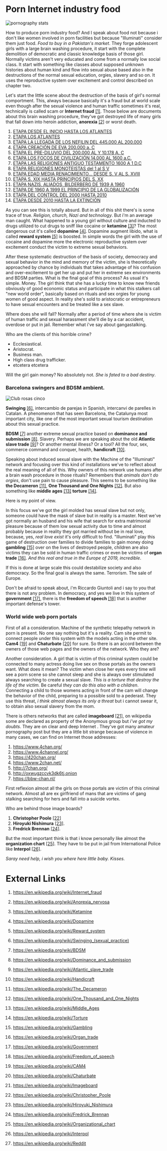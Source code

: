 # Porn Internet industry food

![pornography stats](http://telecomlobby.com/Images/statistics-on-internet-porn-still-a-major-industry--infographics_50290fccd8f2b_w1500.jpg)

How to produce porn industry food? And I speak about food not because i don't like women involved in porn facilities but because "Illuminati" consider them just food. *Food to buy in a Pakistan's market*. They forge adolescent girls with a large brain washing procedure, it start with the complete demolition of democratic and classic knowledge basis of those girl. Normally victims aren't very educated and come from a normally low social class. It start with something like classes about supposed unknown histories about human kind and flow into sexual abuse based also in the destructions of the normal sexual education, orgies, slavery and so on. It uses the reproductive system over excitement and control described on chapter two.

Let's start the little scene about the destruction of the basis of girl's normal comportment. This, always because basically it's a fraud but at world scale even though after the sexual violence and human traffic sometimes it's real, technically is called scam or **Internet fraud** [[1]](https://en.wikipedia.org/wiki/Internet_fraud). Those below are documents about this brain washing procedure, they've got destroyed life of many girls that fall down into heroin addiction, **anorexia** [[2]](https://en.wikipedia.org/wiki/Anorexia_nervosa) or worst death.

1. [ETAPA DESDE EL INICIO HASTA LOS ATLANTES]()
2. [ETAPA LOS ATLANTES](https://drive.google.com/open?id=1R5WFD7UWGtmKFbGdaTSzbbfRPQIDftD9)
3. [ETAPA LA LLEGADA DE LOS NEFILIN DEL 445.000 AL 200.000](https://drive.google.com/open?id=1W_RK_5hy7gr4HNP9ZSl1LdN0oWuBgeT_)
4. [ETAPA CREACIÓN DE EVA 200.000 a. C](https://drive.google.com/open?id=1VNkpmJ2r_2Ttybd-xReQLNb07QOHBYYP)
5. [ETAPA EL PRE-DILUVIO DEL 200.000 AL Y 10.178 A. C](https://drive.google.com/open?id=1F5a41JvjqVaQKiNvEZhIoT86hRN2BN53)
6. [ETAPA LOS FOCOS DE CIVILIZACIÓN 14.000 AL 1600 a.C.](https://drive.google.com/drive/folders/1TUB2yeWs3qM0aw6uubXY4VAqPAnD3GrZ?fbclid=IwAR3B0gOmy4c-yJujWgFDi--WoaikwXJta1tt4YRQgDSEs9ucIPyz-EHmvbo)
7. [ETAPA LAS RELIGIONES ANTIGUO TESTAMENTO 1600 A 1 D.C](https://drive.google.com/drive/folders/1TUB2yeWs3qM0aw6uubXY4VAqPAnD3GrZ?fbclid=IwAR3B0gOmy4c-yJujWgFDi--WoaikwXJta1tt4YRQgDSEs9ucIPyz-EHmvbo)
8. [ETAPA RELIGIONES MONOTEISTAS  del 1 al S V](https://drive.google.com/drive/folders/1TUB2yeWs3qM0aw6uubXY4VAqPAnD3GrZ?fbclid=IwAR3B0gOmy4c-yJujWgFDi--WoaikwXJta1tt4YRQgDSEs9ucIPyz-EHmvbo)
9. [ETAPA EDAD MEDIA RENACIMIENTO... DESDE S. V AL S. XVIII](https://drive.google.com/open?id=1r0jAPI40ozHH8d9vkN4gKoEW9oZXns6T)
10. [ETAPA S. XIX HASTA PRINCIPIOS DEL S. XX](https://drive.google.com/open?id=1pd6zDrcep4TKgK2WIJSWks9EW1Lsucuq)
11. [ETAPA NAZIS, ALIADOS, BILDERBERG DE 1939 A 1960](https://drive.google.com/open?id=1HUIZPLxxwn_Yvr7sSwGGYlwKcHZeKL6I)
12. [ETAPA DE 1960 A 1999 EL PRINCIPIO DE LA GLOBALIZACIÓN](https://drive.google.com/open?id=1BxSUGCTLNy1sf1zjbFv_SRr9LxDX8pA4)
13. [ETAPA DEL CONTROL DEL 2000 HASTA 2010]()
14. [ETAPA DESDE 2010 HASTA LA EXTINCIÓN](https://drive.google.com/open?id=1d09wG-Oxp0LXhrRveA8MzQgV4On6QZwr)

As you can see this is totally absurd. But in all of this shit there's is some trace of true. *Religion, church, Nazi and technology*.  But i'm an average man caught. What happened to a young girl without culture and inducted to drugs utilized to cut drugs to sniff like cocaine or **ketamine** [[3]](https://en.wikipedia.org/wiki/Ketamine)? The most dangerous cut it's called **dopamine** [[4]](https://en.wikipedia.org/wiki/Dopamine). Dopamine augment libido, what is called **reward system** [[5]](https://en.wikipedia.org/wiki/Reward_system) is boosted. In simple words the girl with the use of cocaine and dopamine more the electronic reproductive system over excitement conduct the victim to extreme sexual behaviors. 

After these systematic destruction of the basis of society, democracy and sexual behavior in the mind and memory of the victim, she is theoretically approached by chance by individuals that takes advantage of his confusion and over-excitement to get her up and put her in extreme sex environments and BDSM parties. What is the final goal of this process? As usual it's simple. Money. The girl think that she has a lucky time to know new friends obviously of good economic status and participate in what this stalkers call "new world order", basically based on rituals and sex orgies for young women of good aspect. In reality she's sold to aristocratic or entrepreneurs to have sexual encounters and be treated like a sex slave. 

Where does she will fall? Normally after a period of time where she is victim of human traffic and sexual harassment she'll die by a car accident, overdose or put in jail. Remember what i've say about gangastalking.

Who are the clients of this horrible crime?

- Ecclesiastical.
- Aristocrat.
- Business man.
- High class drug trafficker.    
- etcetera etcetera

Will the girl gain money? No absolutely not. *She is fated to a bad destiny*. 

### Barcelona swingers and BDSM ambient.

![Club rosas cinco](http://telecomlobby.com/Images/bdsm-rosas-cinco-barcelona.png)

**Swinging** [[6]](https://en.wikipedia.org/wiki/Swinging_(sexual_practice)), intercambio de parejas in Spanish, intercanvi de parelles in Catalan. A phenomenon that has seen Barcelona, the Catalunya most important city, like one of the most important sexual tourism destination about this sexual practice. 

**BDSM** [[7]](https://en.wikipedia.org/wiki/Swinging_(sexual_practice)) another extreme sexual practice based on **dominance and submission** [[8]](https://en.wikipedia.org/wiki/Dominance_and_submission). Slavery. Perhaps we are speaking about the old **Atlantic slave trade** [[9]](https://en.wikipedia.org/wiki/Atlantic_slave_trade)? Or another mental illness? Or a tool? All the four, sex, commerce command and conquer, health, **handicraft** [[10]](https://en.wikipedia.org/wiki/Handicraft). 

Speaking about induced sexual slave with the Machine of the "Illuminati" network and focusing over this kind of installations we've to reflect about the real meaning of all of this. Why owners of this network use humans after a brain wash procedure in those rituals? Remembers that *animals don't do orgies*, don't use pain to cause pleasure. This seems to be something like **the Decameron** [[11]](https://en.wikipedia.org/wiki/The_Decameron), **One Thousand and One Nights** [[12]](https://en.wikipedia.org/wiki/One_Thousand_and_One_Nights). But also something like **middle ages** [[13]](https://en.wikipedia.org/wiki/Middle_Ages) **torture** [[14]](https://en.wikipedia.org/wiki/Torture). 

Here is my point of view. 

In this focus we've got the girl molded has sexual slave but not only, someone could have the mask of slave but in reality is a master. Next we've got normally an husband and his wife that search for extra matrimonial pleasure because of them low sexual activity due to time and almost probably because in reality they got married without be in real love, because, yes, *real love exist* it's only difficult to find. "Illuminati" play this game of destruction over families to divide families to gain money doing **gambling** [[15]](https://en.wikipedia.org/wiki/Gambling) over on the lives of destroyed people, children are also victims they can be sold in human traffic crimes or even be victims of **organ trade** [[16]](https://en.wikipedia.org/wiki/Organ_trade). *And this real and true in the Europe of 2019, incredible*. 

If this is done at large scale this could destabilize society and also democracy. So the final goal is always the same. Terrorism. The sale of Europe. 

Don't be afraid to speak about, i'm Riccardo Giuntoli and i say to you that there is not any problem. In democracy, and yes we live in this system of **government** [[17]](https://en.wikipedia.org/wiki/Government), there is the **freedom of speech** [[18]](https://en.wikipedia.org/wiki/Freedom_of_speech) that is another important defense's tower. 

### World wide web porn portals

First of all a consideration. Machine of the synthetic telepathy network in porn is present. No one say nothing but it's a reality. Cam site permit to connect people under this system with the models acting in the other site. **Cam4** [[19]](https://en.wikipedia.org/wiki/CAM4) and **Chaturbate** [[20]](https://en.wikipedia.org/wiki/Chaturbate) for sure. So there is an accord between the owners of those web pages and the owners of the network. Who they are?

Another consideration. A girl that is victim of this criminal system could be connected to many actress doing live sex on those portals as the owners want. What does it mean? The victim when close her eyes every time will see a porn scene so she cannot sleep and she is always over stimulated always searching to create a sexual slave. *This is a torture that destroy the life of the victim.* Be careful *they can do this also with a children*. Connecting a child to those womens acting in front of the cam will change the behavior of the child, preparing to a possible sold to a pederast.  They use this threat, *i think almost always its only a threat* but i cannot swear it, to obtain also sexual slavery from the mom. 

There is others networks that are called **imageboard** [[21]](https://en.wikipedia.org/wiki/Imageboard), on wikipedia some are declared as property of the Anonymous group but *i've got my doubts*. They are on clear and deep Internet . They've got many amateur pornography post but they are a little bit strange because of violence in many cases, we can find on Internet those addresses:

1. https://www.4chan.org/ 
2. https://www.4channel.org/
3. https://420chan.org/
4. https://www.2chan.net/
5. http://7chan.org/
6. http://oxwugzccvk3dk6tj.onion
7. https://bbw-chan.nl/

First reflexion almost all the girls on those portals are victim of this criminal network. Almost all are ex girlfriend of mans that are victims of gang stalking searching for hers and fall into a suicide vortex. 

Who are behind those image boards?

1. **Christopher Poole** [[22]](https://en.wikipedia.org/wiki/Christopher_Poole)
2. **Hiroyuki Nishimura** [[23]](https://en.wikipedia.org/wiki/Hiroyuki_Nishimura).
3. **Fredrick Brennan** [[24]](https://en.wikipedia.org/wiki/Fredrick_Brennan).



But the most important think is that i know personally like almost the **organization chart**  [[25]](https://en.wikipedia.org/wiki/Organizational_chart). They have to be put in jail from International Police like **Interpol** [[26]](https://en.wikipedia.org/wiki/Interpol). 

*Saray need help, i wish you where here little baby. Kisses.*

# External Links 

1. https://en.wikipedia.org/wiki/Internet_fraud

2. https://en.wikipedia.org/wiki/Anorexia_nervosa

3. https://en.wikipedia.org/wiki/Ketamine

4. https://en.wikipedia.org/wiki/Dopamine

5. https://en.wikipedia.org/wiki/Reward_system

6. https://en.wikipedia.org/wiki/Swinging_(sexual_practice)

7. https://en.wikipedia.org/wiki/BDSM

8. https://en.wikipedia.org/wiki/Dominance_and_submission

9. https://en.wikipedia.org/wiki/Atlantic_slave_trade

10. https://en.wikipedia.org/wiki/Handicraft

11. https://en.wikipedia.org/wiki/The_Decameron

12. https://en.wikipedia.org/wiki/One_Thousand_and_One_Nights

13. https://en.wikipedia.org/wiki/Middle_Ages

14. https://en.wikipedia.org/wiki/Torture

15. https://en.wikipedia.org/wiki/Gambling

16. https://en.wikipedia.org/wiki/Organ_trade

17. https://en.wikipedia.org/wiki/Government

18. https://en.wikipedia.org/wiki/Freedom_of_speech

19. https://en.wikipedia.org/wiki/CAM4

20. https://en.wikipedia.org/wiki/Chaturbate

21. https://en.wikipedia.org/wiki/Imageboard

22. https://en.wikipedia.org/wiki/Christopher_Poole

23. https://en.wikipedia.org/wiki/Hiroyuki_Nishimura

24. https://en.wikipedia.org/wiki/Fredrick_Brennan

25. https://en.wikipedia.org/wiki/Organizational_chart

26. https://en.wikipedia.org/wiki/Interpol

27. https://en.wikipedia.org/wiki/Reddit

    

    

    